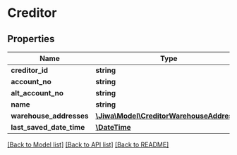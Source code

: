 # Creditor

## Properties
Name | Type | Description | Notes
------------ | ------------- | ------------- | -------------
**creditor_id** | **string** |  | [optional] 
**account_no** | **string** |  | [optional] 
**alt_account_no** | **string** |  | [optional] 
**name** | **string** |  | [optional] 
**warehouse_addresses** | [**\Jiwa\Model\CreditorWarehouseAddress[]**](CreditorWarehouseAddress.md) |  | [optional] 
**last_saved_date_time** | [**\DateTime**](\DateTime.md) |  | [optional] 

[[Back to Model list]](../README.md#documentation-for-models) [[Back to API list]](../README.md#documentation-for-api-endpoints) [[Back to README]](../README.md)


